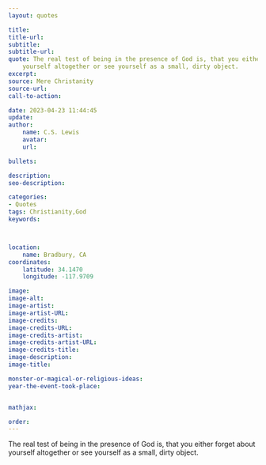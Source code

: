 ```yaml
---
layout: quotes

title:
title-url:
subtitle:
subtitle-url:
quote: The real test of being in the presence of God is, that you either forget about
    yourself altogether or see yourself as a small, dirty object.
excerpt:
source: Mere Christanity
source-url:
call-to-action:

date: 2023-04-23 11:44:45
update:
author:
    name: C.S. Lewis
    avatar:
    url:

bullets:

description:
seo-description:

categories:
- Quotes
tags: Christianity,God
keywords:



location:
    name: Bradbury, CA
coordinates:
    latitude: 34.1470
    longitude: -117.9709

image:
image-alt:
image-artist:
image-artist-URL:
image-credits:
image-credits-URL:
image-credits-artist:
image-credits-artist-URL:
image-credits-title:
image-description:
image-title:

monster-or-magical-or-religious-ideas:
year-the-event-took-place:


mathjax:

order:
---
```

The real test of being in the presence of God is, that you either forget about yourself altogether or see yourself as a small, dirty object.